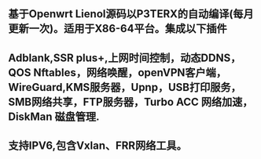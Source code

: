 基于Openwrt Lienol源码以P3TERX的自动编译(每月更新一次)。适用于X86-64平台。集成以下插件
---
Adblank,SSR plus+,上网时间控制，动态DDNS，QOS Nftables，网络唤醒，openVPN客户端，WireGuard,KMS服务器，Upnp，USB打印服务，SMB网络共享，FTP服务器，Turbo ACC 网络加速，DiskMan 磁盘管理. 
---
支持IPV6,包含Vxlan、FRR网络工具。
---
